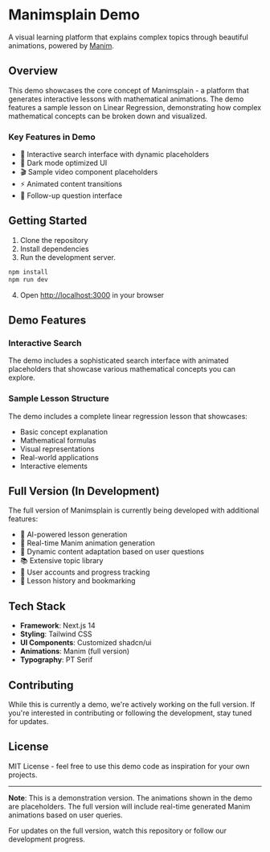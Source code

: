 # Manimsplain Demo

A visual learning platform that explains complex topics through beautiful animations, powered by [Manim](https://www.manim.community/).

## Overview

This demo showcases the core concept of Manimsplain - a platform that generates interactive lessons with mathematical animations. The demo features a sample lesson on Linear Regression, demonstrating how complex mathematical concepts can be broken down and visualized.

### Key Features in Demo

- 🎯 Interactive search interface with dynamic placeholders
- 🎨 Dark mode optimized UI
- 🎬 Sample video component placeholders
- ⚡ Animated content transitions
- 💬 Follow-up question interface

## Getting Started

1. Clone the repository
2. Install dependencies
3. Run the development server.

```bash
npm install
npm run dev
```


4. Open [http://localhost:3000](http://localhost:3000) in your browser

## Demo Features

### Interactive Search
The demo includes a sophisticated search interface with animated placeholders that showcase various mathematical concepts you can explore.


### Sample Lesson Structure
The demo includes a complete linear regression lesson that showcases:

- Basic concept explanation
- Mathematical formulas
- Visual representations
- Real-world applications
- Interactive elements



## Full Version (In Development)

The full version of Manimsplain is currently being developed with additional features:

- 🤖 AI-powered lesson generation
- 🎨 Real-time Manim animation generation
- 🔄 Dynamic content adaptation based on user questions
- 📚 Extensive topic library
- 👥 User accounts and progress tracking
- 💾 Lesson history and bookmarking

## Tech Stack

- **Framework**: Next.js 14
- **Styling**: Tailwind CSS
- **UI Components**: Customized shadcn/ui
- **Animations**: Manim (full version)
- **Typography**: PT Serif

## Contributing

While this is currently a demo, we're actively working on the full version. If you're interested in contributing or following the development, stay tuned for updates.

## License

MIT License - feel free to use this demo code as inspiration for your own projects.

---

**Note**: This is a demonstration version. The animations shown in the demo are placeholders. The full version will include real-time generated Manim animations based on user queries.

For updates on the full version, watch this repository or follow our development progress.